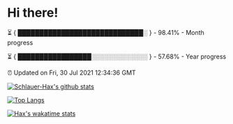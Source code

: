 # Hi there!

⏳ { █████████████████████████████░ } - 98.41% - Month progress

⏳ { █████████████████░░░░░░░░░░░░░ } - 57.68% - Year progress

⏰ Updated on Fri, 30 Jul 2021 12:34:36 GMT


[![Schlauer-Hax's github stats](https://github-readme-stats.vercel.app/api?username=Schlauer-Hax&show_icons=true&theme=dark&count_private=true)](https://github.com/Schlauer-Hax)


[![Top Langs](https://github-readme-stats.vercel.app/api/top-langs/?username=Schlauer-Hax&layout=compact&theme=dark)](https://github.com/Schlauer-Hax?tab=repositories)


[![Hax's wakatime stats](https://github-readme-stats.vercel.app/api/wakatime?username=Hax&theme=dark)](https://wakatime.com/@Hax)


